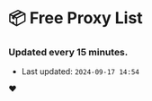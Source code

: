 # :package: Free Proxy List
### Updated every 15 minutes.

- Last updated: `2024-09-17 14:54`

:heart:
